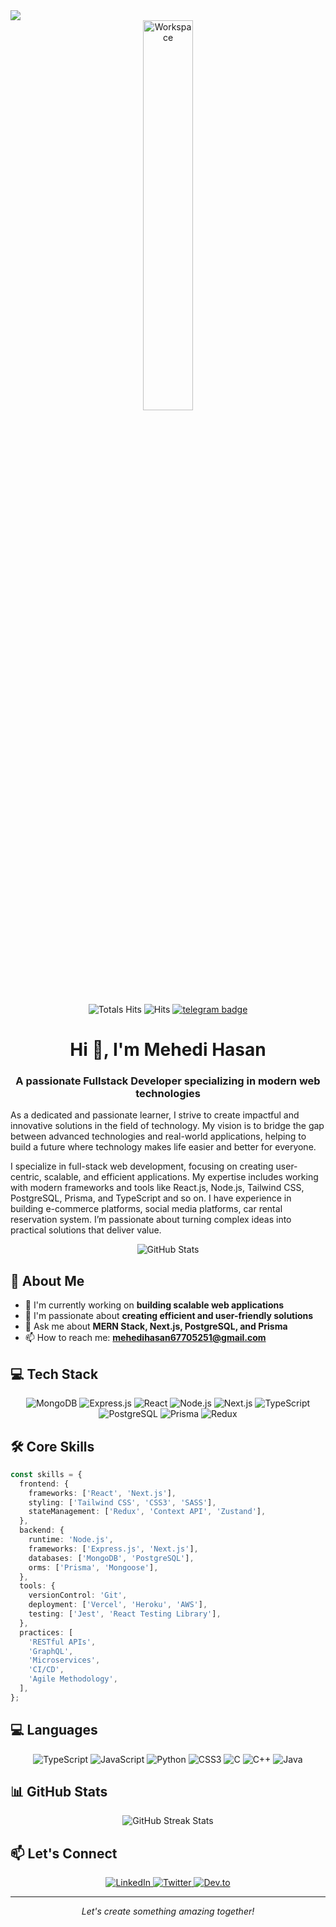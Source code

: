
<img src="https://i.ibb.co.com/7Cw5tP0/Copy-of-Copy-of-Neutral-Modern-Web-Developer-Linked-In-Banner.png"/>

<div align="center" width="50">
<img src="https://github.com/SP-XD/SP-XD/blob/main/images/dev-working_rounded.gif?raw=true" href="https://github.com/sp-xd" alt="Workspace"  width="40%"/><br> 



![Totals Hits](https://komarev.com/ghpvc/?username=Mehedihasan444&style=flat&color=orange&label=PROFILE+VIEWS)
![Hits](https://hits.seeyoufarm.com/api/count/incr/badge.svg?url=https%3A%2F%2Fgithub.com%2FSP-XD&count_bg=%2379C83D&title_bg=%23555555&icon=mediafire.svg&icon_color=%23E7E7E7&title=HITS&edge_flat=false)
[![telegram badge](https://img.shields.io/badge/SP-XD-grey?style=flat&logo=telegram)](https://t.me/spxd007) <br>
</div>


<h1 align="center">Hi 👋, I'm Mehedi Hasan</h1>
<h3 align="center">A passionate Fullstack Developer specializing in modern web technologies</h3>

<p>As a dedicated and passionate learner, I strive to create impactful and innovative solutions in the field of technology. My vision is to bridge the gap between advanced technologies and real-world applications, helping to build a future where technology makes life easier and better for everyone.

I specialize in full-stack web development, focusing on creating user-centric, scalable, and efficient applications. My expertise includes working with modern frameworks and tools like React.js, Node.js, Tailwind CSS, PostgreSQL, Prisma, and TypeScript and so on. I have experience in building e-commerce platforms, social media platforms, car rental reservation system. I’m passionate about turning complex ideas into practical solutions that deliver value.
</p>

<div align="center">
  <img src="https://github-readme-stats.vercel.app/api?username=Mehedihasan444&show_icons=true&theme=dark" alt="GitHub Stats" />
</div>

##  🚀 About Me

- 🔭 I'm currently working on **building scalable web applications**
- 🌱 I'm passionate about **creating efficient and user-friendly solutions**
- 💬 Ask me about **MERN Stack, Next.js, PostgreSQL, and Prisma**
- 📫 How to reach me: **mehedihasan67705251@gmail.com**

## 💻 Tech Stack

<p align="center">
  <img src="https://img.shields.io/badge/MongoDB-%234ea94b.svg?style=for-the-badge&logo=mongodb&logoColor=white" alt="MongoDB"/>
  <img src="https://img.shields.io/badge/express.js-%23404d59.svg?style=for-the-badge&logo=express&logoColor=%2361DAFB" alt="Express.js"/>
  <img src="https://img.shields.io/badge/react-%2320232a.svg?style=for-the-badge&logo=react&logoColor=%2361DAFB" alt="React"/>
  <img src="https://img.shields.io/badge/node.js-6DA55F?style=for-the-badge&logo=node.js&logoColor=white" alt="Node.js"/>
  <img src="https://img.shields.io/badge/Next-black?style=for-the-badge&logo=next.js&logoColor=white" alt="Next.js"/>
  <img src="https://img.shields.io/badge/typescript-%23007ACC.svg?style=for-the-badge&logo=typescript&logoColor=white" alt="TypeScript"/>
  <img src="https://img.shields.io/badge/postgres-%23316192.svg?style=for-the-badge&logo=postgresql&logoColor=white" alt="PostgreSQL"/>
  <img src="https://img.shields.io/badge/Prisma-3982CE?style=for-the-badge&logo=Prisma&logoColor=white" alt="Prisma"/>
    <img src="https://img.shields.io/badge/redux-%23593d88.svg?style=for-the-badge&logo=redux&logoColor=white" alt="Redux"/>
</p>

## 🛠️ Core Skills

```typescript
const skills = {
  frontend: {
    frameworks: ['React', 'Next.js'],
    styling: ['Tailwind CSS', 'CSS3', 'SASS'],
    stateManagement: ['Redux', 'Context API', 'Zustand'],
  },
  backend: {
    runtime: 'Node.js',
    frameworks: ['Express.js', 'Next.js'],
    databases: ['MongoDB', 'PostgreSQL'],
    orms: ['Prisma', 'Mongoose'],
  },
  tools: {
    versionControl: 'Git',
    deployment: ['Vercel', 'Heroku', 'AWS'],
    testing: ['Jest', 'React Testing Library'],
  },
  practices: [
    'RESTful APIs',
    'GraphQL',
    'Microservices',
    'CI/CD',
    'Agile Methodology',
  ],
};
```


## 💻 Languages


<p align="center">
  <img src="https://img.shields.io/badge/typescript-%23007ACC.svg?style=for-the-badge&logo=typescript&logoColor=white" alt="TypeScript"/>
  <img src="https://img.shields.io/badge/javascript-%23323330.svg?style=for-the-badge&logo=javascript&logoColor=%23F7DF1E" alt="JavaScript"/>
  <img src="https://img.shields.io/badge/python-3670A0?style=for-the-badge&logo=python&logoColor=ffdd54" alt="Python"/>
<!--<img src="https://img.shields.io/badge/html5-%23E34F26.svg?style=for-the-badge&logo=html5&logoColor=white" alt="HTML5"/>-->
  <img src="https://img.shields.io/badge/css3-%231572B6.svg?style=for-the-badge&logo=css3&logoColor=white" alt="CSS3"/>
  <img src="https://img.shields.io/badge/c-%2300599C.svg?style=for-the-badge&logo=c&logoColor=white" alt="C"/>
  <img src="https://img.shields.io/badge/c++-%2300599C.svg?style=for-the-badge&logo=c%2B%2B&logoColor=white" alt="C++"/>
  <img src="https://img.shields.io/badge/java-%23ED8B00.svg?style=for-the-badge&logo=java&logoColor=white" alt="Java"/>
</p>



## 📊 GitHub Stats

<p align="center">
  <img src="https://github-readme-streak-stats.herokuapp.com/?user=Mehedihasan444&theme=dark" alt="GitHub Streak Stats"/>
</p>



## 📫 Let's Connect

<p align="center">
  <a href="https://linkedin.com/in/mehedi-hasan-893500301">
    <img src="https://img.shields.io/badge/linkedin-%230077B5.svg?style=for-the-badge&logo=linkedin&logoColor=white" alt="LinkedIn"/>
  </a>
  <a href="https://twitter.com/@MEHEDIH60833052">
    <img src="https://img.shields.io/badge/Twitter-%231DA1F2.svg?style=for-the-badge&logo=Twitter&logoColor=white" alt="Twitter"/>
  </a>
  <a href="https://dev.to/yourusername">
    <img src="https://img.shields.io/badge/dev.to-0A0A0A?style=for-the-badge&logo=dev.to&logoColor=white" alt="Dev.to"/>
  </a>
</p>

---

<p align="center">
  <i>Let's create something amazing together!</i>
</p

